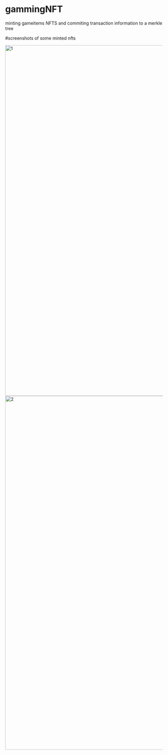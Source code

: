 # gammingNFT

minting gameitems NFTS and commiting transaction information to a merkle tree

#screenshots of some minted nfts

<img width="1120" alt="1" src="https://user-images.githubusercontent.com/99575333/157140863-324bae5c-0c9b-4ec1-853b-b9b7c9981af9.png">

<img width="1130" alt="2" src="https://user-images.githubusercontent.com/99575333/157140889-93b302ec-fef9-47be-80be-9ab52f8af6ea.png">
